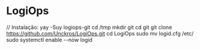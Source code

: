 # LogiOps
// Instalação:
yay -Suy logiops-git
cd /tmp 
mkdir git
cd git
git clone https://github.com/Unckros/LogiOps.git
cd LogiOps
sudo mv logid.cfg /etc/
sudo systemctl enable --now logid
